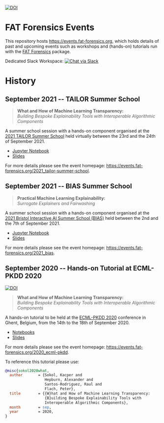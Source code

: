[![DOI](https://zenodo.org/badge/DOI/10.5281/zenodo.4035128.svg)](https://doi.org/10.5281/zenodo.4035128)

# FAT Forensics Events #

This repository hosts <https://events.fat-forensics.org>, which holds details
of past and upcoming events such as workshops and (hands-on) tutorials run with
the [FAT Forensics](https://fat-forensics.org) package.

Dedicated Slack Workspace:
[![Chat via Slack](https://img.shields.io/badge/slack-FAT%20Forensics%20events-yellow.svg?logo=slack)](https://fatforensicsevents.slack.com/)

# History #

## September 2021 -- TAILOR Summer School ##

> **What and How of Machine Learning Transparency:**  
  *Building Bespoke Explainability Tools with Interoperable Algorithmic Components*

A summer school session with a hands-on component organised at the
[2021 TAILOR Summer School](https://tailor-network.eu/summer-school-2021/)
held virtually between the 23rd and the 24th of September 2021.

* [Jupyter Notebook](https://github.com/fat-forensics/resources/tree/master/tabular_surrogate_builder)
* [Slides](resources/2021_TAILOR-summer-school/slides/)

For more details please see the event homepage:
<https://events.fat-forensics.org/2021_tailor-summer-school>.

## September 2021 -- BIAS Summer School ##

> **Practical Machine Learning Explainability:**  
  *Surrogate Explainers and Fairwashing*

A summer school session with a hands-on component organised at the
[2021 Bristol Interactive AI Summer School (BIAS)](https://www.bristol.ac.uk/cdt/interactive-ai/events/bias-summer-school/)
held between the 2nd and the 7th of September 2021.

* [Jupyter Notebook](https://github.com/fat-forensics/resources/tree/master/tabular_surrogate_builder)
* [Slides](resources/2021_BIAS-summer-school/slides/)

For more details please see the event homepage:
<https://events.fat-forensics.org/2021_bias>.

## September 2020 -- Hands-on Tutorial at ECML-PKDD 2020 ##

[![DOI](https://zenodo.org/badge/DOI/TODO)](https://doi.org/TODO)

> **What and How of Machine Learning Transparency:**  
  *Building Bespoke Explainability Tools with Interoperable Algorithmic Components*

A hands-on tutorial to be held at the [ECML-PKDD 2020](https://ecmlpkdd2020.net/)
conference in Ghent, Belgium, from the 14th to the 18th of September 2020.

* [Notebooks](https://github.com/fat-forensics/Surrogates-Tutorial/tree/master/notebooks)
* [Slides](https://github.com/fat-forensics/Surrogates-Tutorial/tree/master/slides)

For more details please see the event homepage:
<https://events.fat-forensics.org/2020_ecml-pkdd>.

To reference this tutorial please use:
```bibtex
@misc{sokol2020what,
  author       = {Sokol, Kacper and
                  Hepburn, Alexander and
                  Santos-Rodriguez, Raul and
                  Flach, Peter},
  title        = {{W}hat and How of Machine Learning Transparency:
                  {B}uilding Bespoke Explainability Tools with
                  Interoperable Algorithmic Components},
  month        = sep,
  year         = 2020,
}
```
